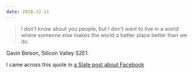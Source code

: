 ```yaml
---
date: 2018-12-11
---
```


> I don’t know about you people, but I don’t want to live in a world where someone else makes the world a better place better than we do.

Gavin Belson, Silicon Valley S2E1.

I came across this quote in [a Slate post about Facebook](https://slate.com/business/2018/12/facebook-emails-lawsuit-embarrassing-mark-zuckerberg.html)
